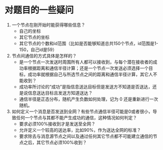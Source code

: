 # 对题目的一些疑问

1. 一个节点在刚开始时能获得哪些信息？
    - 自己的坐标
    - 其它节点的坐标
    - 其它节点的个数和id范围（比如是否能够知道总共150个节点，id范围是1-150，自己id是59）
2. 节点间通信的方式具体是怎样的？
    - 是一个节点一次发送时周围所有人都可以接收到，与每个潜在接收者的成功率根据距离和通信半径计算；还是一个节点一次发送必须选择一个目标，成功率就根据自己与所选节点之间的距离和通信半径计算，其它人不能收到？
    - 成功率所讨论的“成功”是指信息送达目标但是发送方不知道是否送达，还是说信息送达目标且发送方知道送达？
    - 通信半径是正态分布，随机产生负数如何处理，记为 0 还是重新进行一次随机。
3. 如何定义一个消息是否发送到全网？有些节点通信半径可能是0或者很小，导致任何一个节点与其都不能产生成功的通信，这种情况如何判定？
    - 要求必须100%接收到才是发送至全网？
    - 允许定义一个较高的送达率，比如90%，作为送达全网的标准？
    - 要求除去与消息源节点之间以及通过任何其它节点都不可能建立通信的节点之后，其它节点必须100%收到？
